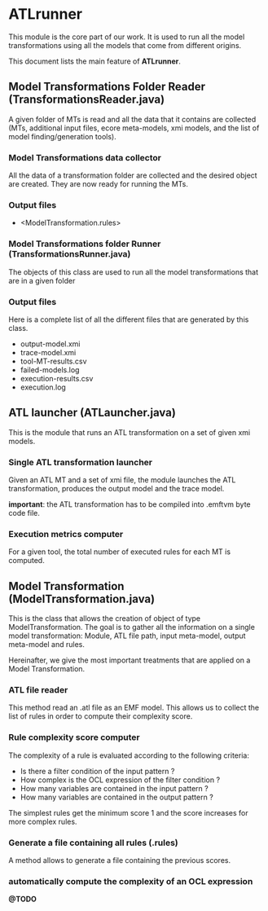 # ATLrunner

This module is the core part of our work. It is used to run all the model transformations using all the models that come from different origins.

This document lists the main feature of **ATLrunner**.

## Model Transformations Folder Reader (TransformationsReader.java)

A given folder of MTs is read and all the data that it contains are collected (MTs, additional input files, ecore meta-models, xmi models, and the list of model finding/generation tools).

### Model Transformations data collector

All the data of a transformation folder are collected and the desired object are created. They are now ready for running the MTs.

### Output files

- <ModelTransformation.rules>

### Model Transformations folder Runner (TransformationsRunner.java)

The objects of this class are used to run all the model transformations that are in a given folder

### Output files

Here is a complete list of all the different files that are generated by this class.

-  output-model.xmi
-  trace-model.xmi
-  tool-MT-results.csv
-  failed-models.log
-  execution-results.csv
-  execution.log

## ATL launcher (ATLauncher.java)

This is the module that runs an ATL transformation on a set of given xmi models.

### Single ATL transformation launcher

Given an ATL MT and a set of xmi file, the module launches the ATL transformation, produces the output model and the trace model.

**important**: the ATL transformation has to be compiled into .emftvm byte code file.

### Execution metrics computer

For a given tool, the total number of executed rules for each MT is computed.

## Model Transformation (ModelTransformation.java)

This is the class that allows the creation of object of type ModelTransformation. The goal is to gather all the information on a single model transformation: Module, ATL file path, input meta-model, output meta-model and rules.

Hereinafter, we give the most important treatments that are applied on a Model Transformation.

### ATL file reader

This method read an .atl file as an EMF model. This allows us to collect the list of rules in order to compute their complexity score.

### Rule complexity score computer

The complexity of a rule is evaluated according to the following criteria:

- Is there a filter condition of the input pattern ?
- How complex is the OCL expression of the filter condition ?
- How many variables are contained in the input pattern ?
- How many variables are contained in the output pattern ?

The simplest rules get the minimum score 1 and the score increases for more complex rules. 

### Generate a file containing all rules (.rules)

A method allows to generate a file containing the previous scores. 

### automatically compute the complexity of an OCL expression

**@TODO**